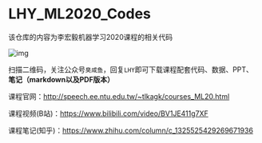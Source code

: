 # LHY_ML2020_Codes
该仓库的内容为李宏毅机器学习2020课程的相关代码

![img](https://images.cnblogs.com/cnblogs_com/chouxianyu/1511971/o_210810082736wechat_qrcode.jpg)

扫描二维码，关注公众号`臭咸鱼`，回复`LHY`即可下载课程配套代码、数据、PPT、**笔记（markdown以及PDF版本）**

课程官网：http://speech.ee.ntu.edu.tw/~tlkagk/courses_ML20.html

课程视频(B站)：https://www.bilibili.com/video/BV1JE411g7XF

课程笔记(知乎)：https://www.zhihu.com/column/c_1325525429269671936
